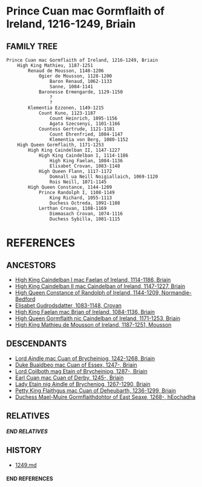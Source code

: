 # Prince Cuan mac Gormflaith of Ireland, 1216-1249, Briain

## FAMILY TREE 
```
Prince Cuan mac Gormflaith of Ireland, 1216-1249, Briain
    High King Mathieu, 1187-1251
        Renaud de Mousson, 1148-1206
            Ogier de Mousson, 1128-1200
                Baron Renaud, 1062-1133
                Sanne, 1084-1141
            Baronesse Ermengarde, 1129-1150
                ?
                ?
        Klementia Ezzonen, 1149-1215
            Count Kuno, 1123-1187
                Count Heinrich, 1095-1156
                Agata Szecsenyi, 1101-1166
            Countess Gertrude, 1121-1181
                Count Ehrenfried, 1084-1147
                Klementia von Berg, 1080-1152
    High Queen Gormflaith, 1171-1253
        High King Caindelban II, 1147-1227
            High King Caindelban I, 1114-1186
                High King Faelan, 1084-1136
                Elisabet Crovan, 1083-1148
            High Queen Flann, 1117-1172
                Domnall ua Neill Noigiallaich, 1069-1120
                Rois Neill, 1071-1145
        High Queen Constance, 1144-1209
            Prince Randolph I, 1108-1149
                King Richard, 1055-1113
                Duchess Octreda, 1091-1108
            Lerthan Crovan, 1108-1169
                Dimmasach Crovan, 1074-1116
                Duchess Sybilla, 1081-1115

```


# REFERENCES

## ANCESTORS
* [High King Caindelban I mac Faelan of Ireland, 1114-1186, Briain](caindelban_i_mac_faelan_1114.md)
* [High King Caindelban II mac Caindelban of Ireland, 1147-1227, Briain](caindelban_ii_mac_caindelban_1147.md)
* [High Queen Constance of Randolph of Ireland, 1144-1209, Normandie-Bedford](constance_randolph_1144.md)
* [Elisabet Gudrodsdatter, 1083-1148, Crovan](elisabet_gudrodsdatter_1083.md)
* [High King Faelan mac Brian of Ireland, 1084-1136, Briain](faelan_mac_brian_1084.md)
* [High Queen Gormflaith nic Caindelban of Ireland, 1171-1253, Briain](gormflaith_nic_caindelban_1171.md)
* [High King Mathieu de Mousson of Ireland, 1187-1251, Mousson](mathieu_de_mousson_1187.md)

## DESCENDANTS
* [Lord Aindle mac Cuan of Brycheiniog, 1242-1268, Briain](aindle_mac_cuan_1242.md)
* [Duke Buaidbeo mac Cuan of Essex, 1247-, Briain](buaidbeo_mac_cuan_1247.md)
* [Lord Coilboth mag Etain of Brycheiniog, 1287-, Briain](coilboth_mag_etain_1287.md)
* [Earl Cuan mac Cuan of Derby, 1245-, Briain](cuan_mac_cuan_1245.md)
* [Lady Etain nig Aindle of Brycheniog, 1267-1290, Briain](etain_nig_aindle_1267.md)
* [Petty King Flaithgus mac Cuan of Deheubarth, 1236-1299, Briain](flaithgus_mac_cuan_1236.md)
* [Duchess Mael-Muire Gormflaithdohtor of East Seaxe, 1268-, hEochadha](mael-muire_gormflaithdohtor_1268.md)

## RELATIVES

##### END RELATIVES 
## HISTORY
* [1249.md](../h/1249.md)

#### END REFERENCES
